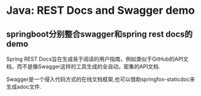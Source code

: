 # Java: REST Docs and Swagger demo
## springboot分别整合swagger和spring rest docs的demo

Spring REST Docs旨在生成易于阅读的用户指南，例如类似于GitHub的API文档，而不是像Swagger这样的工具生成的全自动，密集的API文档.

Swagger是一个侵入代码方式的在线文档框架,也可以借助springfox-staticdoc来生成adoc文件.
